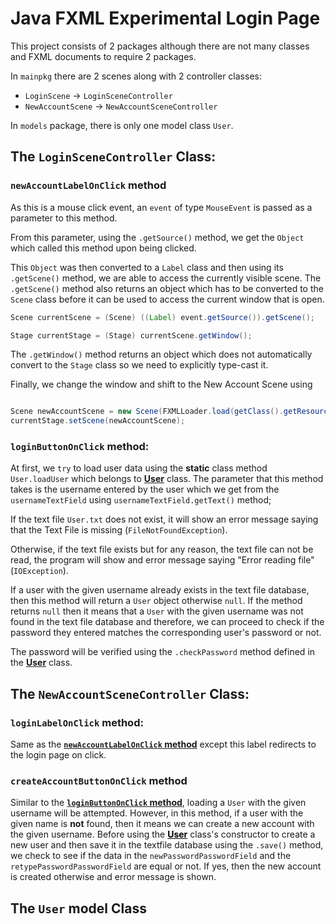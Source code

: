 
# Java FXML Experimental Login Page

This project consists of 2 packages although there are not many classes and FXML documents to require 2 packages.

In `mainpkg` there are 2 scenes along with 2 controller classes:
 - `LoginScene` -> `LoginSceneController`
 - `NewAccountScene` -> `NewAccountSceneController`

In `models` package, there is only one model class `User`.

## The `LoginSceneController` Class:

### `newAccountLabelOnClick` method

As this is a mouse click event, an `event` of type `MouseEvent` is passed as a parameter to this method.

From this parameter, using the `.getSource()` method, we get the `Object` which called this method upon being clicked.

This `Object` was then converted to a `Label` class and then using its `.getScene()` method, we are able to access the currently visible scene.
The `.getScene()` method also returns an object which has to be converted to the `Scene` class before it can be used to access the current window that is open.
```java
Scene currentScene = (Scene) ((Label) event.getSource()).getScene();

Stage currentStage = (Stage) currentScene.getWindow();
```

The `.getWindow()` method returns an object which does not automatically convert to the `Stage` class so we need to explicitly type-cast it.

Finally, we change the window and shift to the New Account Scene using
```java

Scene newAccountScene = new Scene(FXMLLoader.load(getClass().getResource("NewAccountScene.fxml")));
currentStage.setScene(newAccountScene);
```

### `loginButtonOnClick` method:

At first, we `try` to load user data using the **static** class method `User.loadUser` which belongs to <a style="font-weight: bold; text-decoration: underline;" href="#the-user-model-class">User</a> class.
The parameter that this method takes is the username entered by the user which we get from the `usernameTextField`
using `usernameTextField.getText()` method;

If the text file `User.txt` does not exist, it will show an error message saying that the Text File is missing (`FileNotFoundException`).

Otherwise, if the text file exists but for any reason, the text file can not be read, the program will show and error message saying "Error reading file" (`IOException`).

If a user with the given username already exists in the text file database, then this method will return a `User` object otherwise `null`.
If the method returns `null` then it means that a `User` with the given username was not found in the text file database and therefore, we can proceed to check if the password they entered matches the corresponding user's password or not.

The password will be verified using the `.checkPassword` method defined in the <a style="font-weight: bold; text-decoration: underline;" href="#the-user-model-class">User</a> class.

## The `NewAccountSceneController` Class:

### `loginLabelOnClick` method:

Same as the <a href="#newaccountlabelonclick-method" style="font-weight: bold; text-decoration: underline;">`newAccountLabelOnClick` method</a> except this label redirects to the login page on click.

### `createAccountButtonOnClick` method

Similar to the <a href="#loginButtonOnClick-method" style="font-weight: bold; text-decoration: underline;">`loginButtonOnClick` method</a>, loading a `User` with the given username will be attempted.
However, in this method, if a user with the given name is **not** found, then it means we can create a new account with the given username.
Before using the <a style="color: black; font-weight: bold; text-decoration: underline;" href="#the-user-model-class">User</a> class's constructor to create a new user and then save it in the textfile database using the `.save()` method,
we check to see if the data in the `newPasswordPasswordField` and the `retypePasswordPasswordField` are equal or not. If yes, then the new account is created otherwise and error message is shown.

## The `User` model Class
